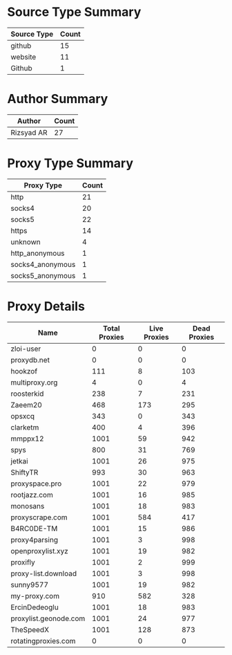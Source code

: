 # Source Type Summary

| Source Type | Count |
|-------------|-------|
| github | 15 |
| website | 11 |
| Github | 1 |


# Author Summary

| Author | Count |
|--------|-------|
| Rizsyad AR | 27 |


# Proxy Type Summary

| Proxy Type | Count |
|------------|-------|
| http | 21 |
| socks4 | 20 |
| socks5 | 22 |
| https | 14 |
| unknown | 4 |
| http_anonymous | 1 |
| socks4_anonymous | 1 |
| socks5_anonymous | 1 |


# Proxy Details

| Name | Total Proxies | Live Proxies | Dead Proxies |
|------|---------------|--------------|---------------|
| zloi-user | 0 | 0 | 0 |
| proxydb.net | 0 | 0 | 0 |
| hookzof | 111 | 8 | 103 |
| multiproxy.org | 4 | 0 | 4 |
| roosterkid | 238 | 7 | 231 |
| Zaeem20 | 468 | 173 | 295 |
| opsxcq | 343 | 0 | 343 |
| clarketm | 400 | 4 | 396 |
| mmppx12 | 1001 | 59 | 942 |
| spys | 800 | 31 | 769 |
| jetkai | 1001 | 26 | 975 |
| ShiftyTR | 993 | 30 | 963 |
| proxyspace.pro | 1001 | 22 | 979 |
| rootjazz.com | 1001 | 16 | 985 |
| monosans | 1001 | 18 | 983 |
| proxyscrape.com | 1001 | 584 | 417 |
| B4RC0DE-TM | 1001 | 15 | 986 |
| proxy4parsing | 1001 | 3 | 998 |
| openproxylist.xyz | 1001 | 19 | 982 |
| proxifly | 1001 | 2 | 999 |
| proxy-list.download | 1001 | 3 | 998 |
| sunny9577 | 1001 | 19 | 982 |
| my-proxy.com | 910 | 582 | 328 |
| ErcinDedeoglu | 1001 | 18 | 983 |
| proxylist.geonode.com | 1001 | 24 | 977 |
| TheSpeedX | 1001 | 128 | 873 |
| rotatingproxies.com | 0 | 0 | 0 |
